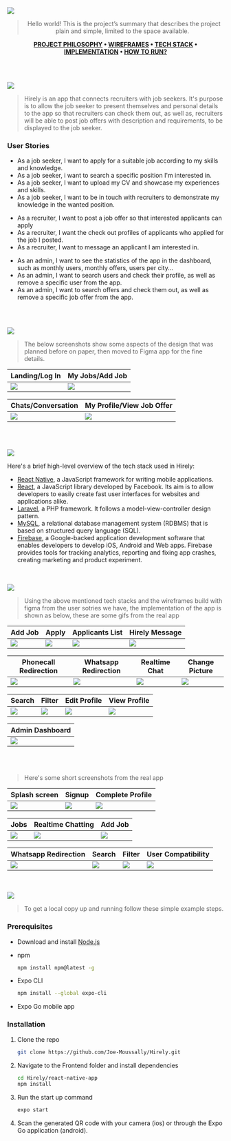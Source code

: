 <img src="./readme/title1.svg"/>

<div align="center">

> Hello world! This is the project’s summary that describes the project plain and simple, limited to the space available.  

**[PROJECT PHILOSOPHY](https://github.com/Joe-Moussally/Hirely#title2) • [WIREFRAMES](https://github.com/Joe-Moussally/Hirely#title3) • [TECH STACK](https://github.com/Joe-Moussally/Hirely#title4) • [IMPLEMENTATION](https://github.com/Joe-Moussally/Hirely#title5) • [HOW TO RUN?](https://github.com/Joe-Moussally/Hirely#title6)**

</div>

<br><br>


<img src="./readme/title2.svg" id='title2'/>

>Hirely is an app that connects recruiters with job seekers. It's purpose is to allow the job seeker to present themselves and personal details to the app so that recruiters can check them out, as well as, recruiters will be able to post job offers with description and requirements, to be displayed to the job seeker.
> 
### User Stories
- As a job seeker, I want to apply for a suitable job according to my skills and knowledge.
- As a job seeker, i want to search a specific position I'm interested in.
- As a job seeker, I want to upload my CV and showcase my experiences and skills.
- As a job seeker,  I want to be in touch with recruiters to demonstrate my knowledge in the wanted position.
>
- As a recruiter, I want to post a job offer so that interested applicants can apply
- As a recruiter, I want the check out profiles of applicants who applied for the job I posted.
- As a recruiter, I want to message an applicant I am interested in.
>
- As an admin, I want to see the statistics of the app in the dashboard, such as monthly users, monthly offers, users per city...
- As an admin, I want to search users and check their profile, as well as remove a specific user from the app.
- As an admin, I want to search offers and check them out, as well as remove a specific job offer from the app.

<br><br>

<img src="./readme/title3.svg" id='title3'/>

> The below screenshots show some aspects of the design that was planned before on paper, then moved to Figma app for the fine details.


| Landing/Log In  | My Jobs/Add Job |
| -----------| -----|
| <img src="./readme/screens/landing-login.JPG"/> |<img src="./readme/screens/myjobs-addoffer.JPG"/>|

| Chats/Conversation  | My Profile/View Job Offer  |
| -----------------| -----|
|  <img src="./readme/screens/chats-conversation.JPG"/>|<img src="./readme/screens/profile-viewjob.JPG"/>  |


<br><br>

<img src="./readme/title4.svg" id='title4'/>

Here's a brief high-level overview of the tech stack used in Hirely:

- [React Native](https://reactnative.dev/), a JavaScript framework for writing mobile applications.
- [React](https://reactjs.org/), a JavaScript library developed by Facebook. Its aim is to allow developers to easily create fast user interfaces for websites and applications alike.
- [Laravel](https://laravel.com/), a PHP framework. It follows a model-view-controller design pattern.
- [MySQL](https://www.mysql.com/), a relational database management system (RDBMS) that is based on structured query language (SQL).
- [Firebase](https://firebase.google.com/), a Google-backed application development software that enables developers to develop iOS, Android and Web apps. Firebase provides tools for tracking analytics, reporting and fixing app crashes, creating marketing and product experiment.



<br><br>
<img src="./readme/title5.svg" id='title5'/>

> Using the above mentioned tech stacks and the wireframes build with figma from the user sotries we have, the implementation of the app is shown as below, these are some gifs from the real app



| Add Job | Apply | Applicants List | Hirely Message |
| ------------|----------|-----------|-----------|
|<img src="./readme/gifs/add_job.gif" />|<img src="./readme/gifs/apply.gif"  />  |<img src="./readme/gifs/applicants_list.gif"/>  |<img src="./readme/gifs/hirely_message.gif"/>  |



| Phonecall Redirection | Whatsapp Redirection | Realtime Chat | Change Picture |
| ------------|----------|-----------|-----------|
|<img src="./readme/gifs/phonecall_redirection.gif" />|<img src="./readme/gifs/whatsapp_redirection.gif"  />  |<img src="./readme/gifs/realtime_chat.gif"/>  |<img src="./readme/gifs/change_picture.gif"/>  |



| Search | Filter | Edit Profile | View Profile |
| ------------|----------|-----------|-----------|
|<img src="./readme/gifs/search.gif" />|<img src="./readme/gifs/filter.gif"  />  |<img src="./readme/gifs/edit_profile.gif"/>  |<img src="./readme/gifs/view_profile.gif"/>  |



| Admin Dashboard |
|----------|
|<img src="./readme/admin/admin.gif" />  |



<br></br>
> Here's some short screenshots from the real app


| Splash screen | Signup | Complete Profile |
|----------|-----------|-----------|
|<img src="./readme/screenshots/splash.jpg"  />  | <img src="./readme/screenshots/signup.jpg"  /> |<img src="./readme/screenshots/complete profile.jpg"/>  |



| Jobs | Realtime Chatting | Add Job  |
|----------|-----------|-----------|
|<img src="./readme/screenshots/jobs.jpg"  />  | <img src="./readme/screenshots/chatting.jpg"  /> |<img src="./readme/screenshots/add.jpg"/>  |



| Whatsapp Redirection | Search | Filter | User Compatibility |
|----------|-----------|-----------|-----------|
|<img src="./readme/screenshots/whatsapp.jpg"  />  | <img src="./readme/screenshots/search.jpg"  /> |<img src="./readme/screenshots/filter.jpg"/>|<img src="./readme/screenshots/compatibility.jpg"/>|



<br><br>
<img src="./readme/title6.svg" id='title6'/>


>To get a local copy up and running follow these simple example steps.

### Prerequisites

* Download and install [Node.js](https://nodejs.org/en/)

* npm
  ```sh
  npm install npm@latest -g
  ```
* Expo CLI
  ```sh
  npm install --global expo-cli
  ```
* Expo Go mobile app
 

### Installation

1. Clone the repo
   ```sh
   git clone https://github.com/Joe-Moussally/Hirely.git
2. Navigate to the Frontend folder and install dependencies
   ```sh
   cd Hirely/react-native-app
   npm install
   ```
3. Run the start up command
   ```sh
   expo start
   ```
4. Scan the generated QR code with your camera (ios) or through the Expo Go application (android).